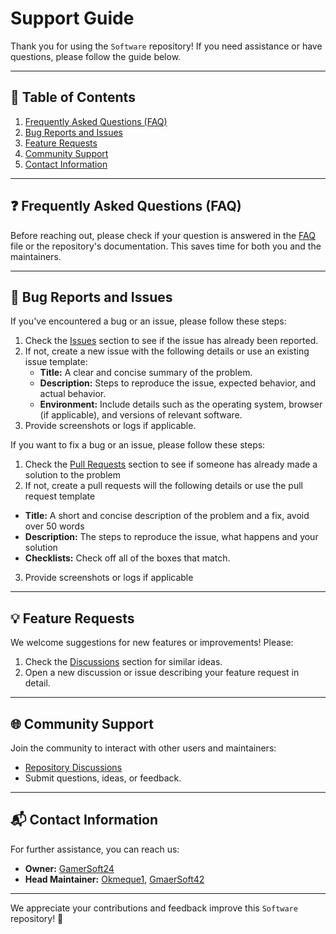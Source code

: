 # Support Guide

Thank you for using the `Software` repository! If you need assistance or have questions, please follow the guide below.

---

## 📃 Table of Contents
1. [Frequently Asked Questions (FAQ)](#frequently-asked-questions-faq)
2. [Bug Reports and Issues](#bug-reports-and-issues)
3. [Feature Requests](#feature-requests)
4. [Community Support](#community-support)
5. [Contact Information](#contact-information)

---

## ❓ Frequently Asked Questions (FAQ)

Before reaching out, please check if your question is answered in the [FAQ](./faq.md) file or the repository's documentation. This saves time for both you and the maintainers.

---

## 🐛 Bug Reports and Issues

If you've encountered a bug or an issue, please follow these steps:
1. Check the [Issues](https://github.com/GamerSoft24/Software/issues) section to see if the issue has already been reported.
2. If not, create a new issue with the following details or use an existing issue template:
   - **Title:** A clear and concise summary of the problem.
   - **Description:** Steps to reproduce the issue, expected behavior, and actual behavior.
   - **Environment:** Include details such as the operating system, browser (if applicable), and versions of relevant software.
3. Provide screenshots or logs if applicable.

If you want to fix a bug or an issue, please follow these steps:
1. Check the [Pull Requests](https://github.com/GamerSoft24/Software/pulls) section to see if someone has already made a solution to the problem
2. If not, create a pull requests will the following details or use the pull request template
  - **Title:** A short and concise description of the problem and a fix, avoid over 50 words
  - **Description:** The steps to reproduce the issue, what happens and your solution
  - **Checklists:** Check off all of the boxes that match.
3. Provide screenshots or logs if applicable

---

## 💡 Feature Requests

We welcome suggestions for new features or improvements! Please:
1. Check the [Discussions](https://github.com/GamerSoft24/Software/discussions) section for similar ideas.
2. Open a new discussion or issue describing your feature request in detail.

---

## 🌐 Community Support

Join the community to interact with other users and maintainers:
- [Repository Discussions](https://github.com/GamerSoft24/Software/discussions)
- Submit questions, ideas, or feedback.

---

## 📬 Contact Information

For further assistance, you can reach us:
- **Owner:** [GamerSoft24](https://github.com/GamerSoft24)
- **Head Maintainer:** [Okmeque1](https://github.com/Okmeque1), [GmaerSoft42](https://github.com/GmaerSoft42)

---

We appreciate your contributions and feedback improve this `Software` repository! 🚀
